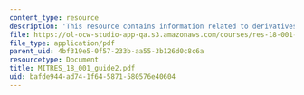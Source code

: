 ```yaml
---
content_type: resource
description: 'This resource contains information related to derivatives. '
file: https://ol-ocw-studio-app-qa.s3.amazonaws.com/courses/res-18-001-calculus-online-textbook-spring-2005/bafde944ad741f645871580576e40604_MITRES_18_001_guide2.pdf
file_type: application/pdf
parent_uid: 4bf319e5-0f57-233b-aa55-3b126d0c8c6a
resourcetype: Document
title: MITRES_18_001_guide2.pdf
uid: bafde944-ad74-1f64-5871-580576e40604
---
```

